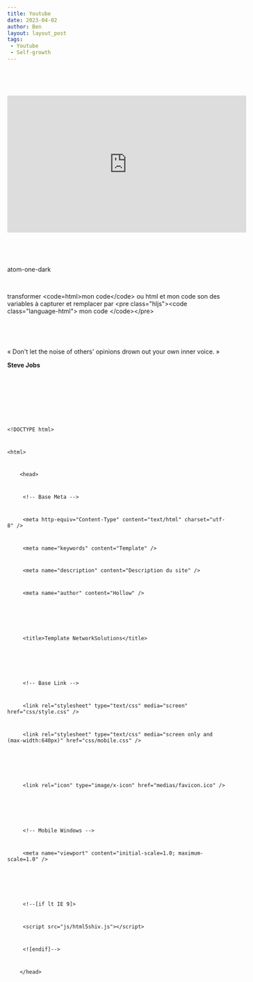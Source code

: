 ```yaml
---
title: Youtube
date: 2023-04-02
author: Ben
layout: layout_post
tags:
 - Youtube
 - Self-growth
---
```


<p class="p3"><br></p>
<p class="p3"><br></p>
<p class="p4"><iframe width="550" height="315" src="https://www.youtube-nocookie.com/embed/FDnH4NVKHco" title="YouTube video player" frameborder="0" allow="accelerometer; autoplay; clipboard-write; encrypted-media; gyroscope; picture-in-picture; web-share" allowfullscreen></iframe></p>
<p class="p3"><br></p>
<p class="p3"><br></p>
<p class="p5"><span class="s1">atom-one-dark</span></p>
<p class="p3"><span class="s1"></span><br></p>
<p class="p2"><span class="s1">transformer &lt;code=html&gt;mon code&lt;/code&gt; ou html et mon code son des variables à capturer et remplacer par </span>&lt;pre class="hljs"&gt;&lt;code class="language-html"&gt; mon code &lt;/code&gt;&lt;/pre&gt;</p>
<p class="p3"><br></p>
<p class="p3"><br></p>
<div id="blockquote">
<p class="p5">« Don't let the noise of others' opinions drown out your own inner voice. »</p>
<p class="p5"><b>Steve Jobs</b></p>
</div>
<p class="p3"><br></p>
<p class="p3"><br></p>
<p class="p3"><br></p>
<pre class="hljs"><code class="language-html">
<p class="p5">&lt;!DOCTYPE html&gt;</p>
<p class="p5">&lt;html&gt;</p>
<p class="p5"><span class="Apple-converted-space">    </span>&lt;head&gt;</p>
<p class="p5"><span class="Apple-tab-span">	</span><span class="Apple-tab-span">	</span>&lt;!-- Base Meta --&gt;</p>
<p class="p5"><span class="Apple-tab-span">	</span><span class="Apple-tab-span">	</span>&lt;meta http-equiv="Content-Type" content="text/html" charset="utf-8" /&gt;</p>
<p class="p5"><span class="Apple-tab-span">	</span><span class="Apple-tab-span">	</span>&lt;meta name="keywords" content="Template" /&gt;</p>
<p class="p5"><span class="Apple-tab-span">	</span><span class="Apple-tab-span">	</span>&lt;meta name="description" content="Description du site" /&gt;</p>
<p class="p5"><span class="Apple-tab-span">	</span><span class="Apple-tab-span">	</span>&lt;meta name="author" content="Hollow" /&gt;</p>
<p class="p3"><span class="Apple-tab-span">	</span><span class="Apple-tab-span">	</span></p>
<p class="p5"><span class="Apple-tab-span">	</span><span class="Apple-tab-span">	</span>&lt;title&gt;Template NetworkSolutions&lt;/title&gt;</p>
<p class="p3"><span class="Apple-tab-span">	</span><span class="Apple-tab-span">	</span></p>
<p class="p5"><span class="Apple-tab-span">	</span><span class="Apple-tab-span">	</span>&lt;!-- Base Link --&gt;</p>
<p class="p5"><span class="Apple-tab-span">	</span><span class="Apple-tab-span">	</span>&lt;link rel="stylesheet" type="text/css" media="screen" href="css/style.css" /&gt;</p>
<p class="p5"><span class="Apple-tab-span">	</span><span class="Apple-tab-span">	</span>&lt;link rel="stylesheet" type="text/css" media="screen only and (max-width:640px)" href="css/mobile.css" /&gt;</p>
<p class="p3"><span class="Apple-tab-span">	</span><span class="Apple-tab-span">	</span></p>
<p class="p5"><span class="Apple-tab-span">	</span><span class="Apple-tab-span">	</span>&lt;link rel="icon" type="image/x-icon" href="medias/favicon.ico" /&gt;</p>
<p class="p3"><span class="Apple-tab-span">	</span><span class="Apple-tab-span">	</span></p>
<p class="p5"><span class="Apple-tab-span">	</span><span class="Apple-tab-span">	</span>&lt;!-- Mobile Windows --&gt;</p>
<p class="p5"><span class="Apple-tab-span">	</span><span class="Apple-tab-span">	</span>&lt;meta name="viewport" content="initial-scale=1.0; maximum-scale=1.0" /&gt;</p>
<p class="p3"><span class="Apple-tab-span">	</span><span class="Apple-tab-span">	</span></p>
<p class="p5"><span class="Apple-tab-span">	</span><span class="Apple-tab-span">	</span>&lt;!--[if lt IE 9]&gt;</p>
<p class="p5"><span class="Apple-tab-span">	</span><span class="Apple-tab-span">	</span>&lt;script src="js/html5shiv.js"&gt;&lt;/script&gt;</p>
<p class="p5"><span class="Apple-tab-span">	</span><span class="Apple-tab-span">	</span>&lt;![endif]--&gt;</p>
<p class="p5"><span class="Apple-converted-space">    </span>&lt;/head&gt;</p>
</code></pre>


